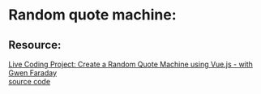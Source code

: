# Random quote machine: 



## Resource:  
[Live Coding Project: Create a Random Quote Machine using Vue.js - with Gwen Faraday](https://www.youtube.com/watch?v=nbzvNKAd1As&list=PLWKjhJtqVAbkPX-lJHxjXdsw19vbXIZpz&index=1)  
[source code](https://github.com/gwenf/freecodecamp-projects-vue/tree/master/quote-machine)  